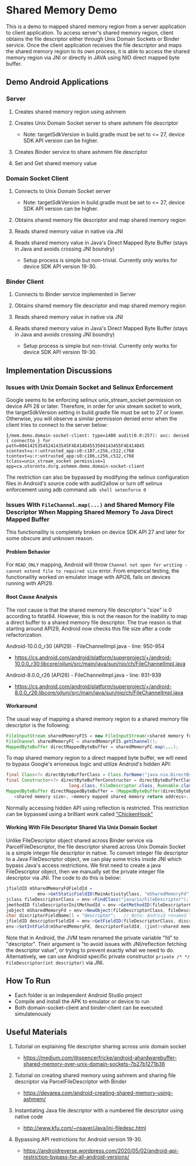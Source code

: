 # Shared Memory Demo
This is a demo to mapped shared memory region from a server application to client application.
To access server's shared memory region, client obtains the file descriptor either through Unix Domain Sockets or Binder service.
Once the client application receives the file descriptor and maps the shared memory region to its own process, 
it is able to access the shared memory region via JNI or directly in JAVA using NIO direct mapped byte buffer.

## Demo Android Applications
### Server
1. Creates shared memory region using ashmem
2. Creates Unix Domain Socket server to share ashmem file descriptor

   - Note: targetSdkVersion in build.gradle must be set to <= 27, device SDK API version can be higher.
  
3. Creates Binder service to share ashmem file descriptor
4. Set and Get shared memory value


### Domain Socket Client
1. Connects to Unix Domain Socket server

   - Note: targetSdkVersion in build.gradle must be set to <= 27, device SDK API version can be higher.
   
2. Obtains shared memory file descriptor and map shared memory region
3. Reads shared memory value in native via JNI
4. Reads shared memory value in Java's Direct Mapped Byte Buffer (stays in Java and avoids crossing JNI boundry)

   - Setup process is simple but non-trivial. Currently only works for device SDK API version 19-30.


### Binder Client
1. Connects to Binder service implemented in Server
2. Obtains shared memory file descriptor and map shared memory region
3. Reads shared memory value in native via JNI
4. Reads shared memory value in Java's Direct Mapped Byte Buffer (stays in Java and avoids crossing JNI boundry)

   - Setup process is simple but non-trivial. Currently only works for device SDK API version 19-30.

## Implementation Discussions
### Issues with Unix Domain Socket and Selinux Enforcement
Google seems to be enforcing selinux unix_stream_socket permission on device API 28 or later.
Therefore, in order for unix stream socket to work, the targetSdkVersion setting in build.gradle file must be set to 27 or lower.
Otherwise, you will observe a similar permission denied error when the client tries to connect to the server below:
```
I/mem.demo.domain-socket-client: type=1400 audit(0.0:257): avc: denied { connectto } for path=0041425354524143545F4E414D4553504143455F4E414D45 scontext=u:r:untrusted_app:s0:c107,c256,c512,c768 tcontext=u:r:untrusted_app:s0:c106,c256,c512,c768 tclass=unix_stream_socket permissive=1 app=ca.utoronto.dsrg.ashmem.demo.domain-socket-client
```
The restriction can also be bypassed by modifying the selinux configuration files in Android's source code with audit2allow or turn off selinux enforcement using adb command ```adb shell setenforce 0```

### Issues With ```FileChannel.map(...)``` and Shared Memory File Descriptor When Mapping Shared Memory To Java Direct Mapped Buffer
This functionaility is completely broken on device SDK API 27 and later for some obscure and unknown reason.

#### Problem Behavior
For ```READ_ONLY``` mapping, Android will throw ```Channel not open for writing - cannot extend file to required size``` error.
From emperical testing, the functionaility worked on emulator image with API26, fails on devices running with API29.

#### Root Cause Analysis
The root cause is that the shared memory file descriptor's "size" is 0 according to fstat64. 
However, this is not the reason for the inability to map a direct buffer to a shared memory file descriptor. 
The true reason is that starting around API29, Android now checks this file size after a code refactorization.

Android-10.0.0_r30 (API29) - FileChannelImpl.java - line: 950-954
- https://cs.android.com/android/platform/superproject/+/android-10.0.0_r30:libcore/ojluni/src/main/java/sun/nio/ch/FileChannelImpl.java

Android-8.0.0_r26 (API26) - FileChannelImpl.java - line: 931-939
- https://cs.android.com/android/platform/superproject/+/android-8.0.0_r26:libcore/ojluni/src/main/java/sun/nio/ch/FileChannelImpl.java

#### Workaround
The usual way of mapping a shared memory region to a shared memory file descriptor is the following:
```java
FileInputStream sharedMemoryFIS = new FileInputStream(<shared memory fd object>)
FileChannel sharedMemoryFC = sharedMemoryFIS.getChannel();
MappedByteBuffer directMappedByteBuffer = sharedMemoryFC.map(...);
```

To map shared memory region to a direct mapped byte buffer, we will need to bypass Google's erroneous logic and utilize Android's hidden API:
```java
final Class<?> directByteBufferClass = Class.forName("java.nio.DirectByteBuffer");
final Constructor<?> directByteBufferConstructor = directByteBufferClass.getConstructor(int.class,
                        long.class, FileDescriptor.class, Runnable.class, boolean.class);
MappedByteBuffer directMappedByteBuffer = (MappedByteBuffer)directByteBufferConstructor.newInstance(
   <shared memory size>, <memory mapped shared memory return address>, <shared memory FileDescriptor object>, null, <Map mode>);
```
Normally accessing hidden API using reflection is restricted. This restriction can be bypassed using a brilliant work called ["ChickenHook"](https://androidreverse.wordpress.com/2020/05/02/android-api-restriction-bypass-for-all-android-versions/
)

#### Working With File Descriptor Shared Via Unix Domain Socket
Unlike FileDescriptor object shared across Binder service via ParcelFileDescriptor, the file descriptor shared across Unix Domain Socket is a simple integer file descriptor in native. To convert integer file descriptor to a Java FileDescriptor object, we can play some tricks inside JNI which bypass Java's access restrictions. We first need to create a java FileDescriptor object, then we manually set the private integer file descriptor via JNI. The code to do this is below:
```java
jfieldID mSharedMemoryFdFieldId =
            env->GetStaticFieldID(MainActivityClass, "mSharedMemoryFd", "Ljava/io/FileDescriptor;");
jclass fileDescriptorClass = env->FindClass("java/io/FileDescriptor");
jmethodID fileDescriptorInitMethodId = env->GetMethodID(fileDescriptorClass, "<init>", "()V");
jobject mSharedMemoryFd = env->NewObject(fileDescriptorClass, fileDescriptorInitMethodId);
char discriptorFieldName[] = "descriptor";   // Note: Android renamed "fd" to "descriptor"
jfieldID descriptorFieldId = env->GetFieldID(fileDescriptorClass, discriptorFieldName, "I");
env->SetIntField(mSharedMemoryFd, descriptorFieldId, (jint)<shared memory int fd>);
```
Note that in Android, the JVM team renamed the private variable "fd" to "descriptor". Their argument is "to avoid issues with JNI/reflection fetching the descriptor value", or trying to prevent exactly what we need to do. Alternatively, we can use Android specific private constructor ```private /* */ FileDescriptor(int descriptor)``` via JNI.

## How To Run
- Each folder is an independent Android Studio project
- Compile and install the APK to emulator or device to run
- Both domain-socket-client and binder-client can be executed simulatenously

## Useful Materials
1. Tutorial on explaining file descriptor sharing across unix domain socket

   - https://medium.com/@spencerfricke/android-ahardwarebuffer-shared-memory-over-unix-domain-sockets-7b27b1271b36
   
2. Tutorial on creating shared memory using ashmem and sharing file descriptor via ParcelFileDescriptor with Binder

   - https://devarea.com/android-creating-shared-memory-using-ashmem/
   
3. Instantiating Java file descriptor with a numbered file descriptor using native code

   - http://www.kfu.com/~nsayer/Java/jni-filedesc.html
   
4. Bypassing API restrictions for Android version 19-30.

   - https://androidreverse.wordpress.com/2020/05/02/android-api-restriction-bypass-for-all-android-versions/
